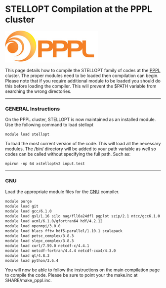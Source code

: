 STELLOPT Compilation at the PPPL cluster
========================================

![](images/PPPL-LOGO-FNLWH-GRADIENT_300px_WEB.jpg)

This page details how to compile the STELLOPT family of codes at the
[PPPL](@http://www.pppl.gov/) cluster. The proper modules need to be
loaded then compilation can begin. Please note that if you require
additional module to be loaded you should do this before loading the
compiler. This will prevent the \$PATH variable from searching the wrong
directories.

------------------------------------------------------------------------

### GENERAL Instructions

On the PPPL cluster, STELLOPT is now maintained as an installed module.
Use the following command to load stellopt

    module load stellopt

To load the most current version of the code. This will load all the
necessary modules. The /bin/ directory will be added to your path
variable as well so codes can be called without specifying the full
path. Such as:

    mpirun -np 64 xstelloptv2 input.test

------------------------------------------------------------------------

### GNU

Load the appropriate module files for the [GNU](@https://gcc.gnu.org/)
compiler.

    module purge
    module load git
    module load gcc/6.1.0
    module load gsl/1.16 silo nag/fll6a24dfl pgplot szip/2.1 ntcc/gcc6.1.0
    module load acml/6.1.0/gfortran64 hdf/4.2.12
    module load openmpi/3.0.0
    module load blacs fftw hdf5-parallel/1.10.1 scalapack
    module load petsc_complex/3.8.3
    module load slepc_complex/3.8.3
    module load curl/7.59.0 netcdf-c/4.4.1
    module load netcdf-fortran/4.4.4 netcdf-cxx4/4.3.0
    module load qt/4.8.3
    module load python/3.6.4

You will now be able to follow the instructions on the main compilation
page to compile the code. Please be sure to point your the make.inc at
SHARE/make\_pppl.inc.
